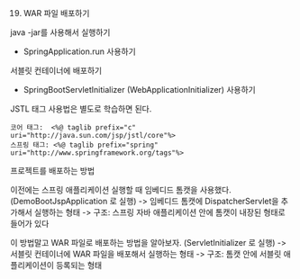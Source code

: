 19. WAR 파일 배포하기

java -jar를 사용해서 실행하기
- SpringApplication.run 사용하기

서블릿 컨테이너에 배포하기
- SpringBootServletInitializer (WebApplicationInitializer) 사용하기


JSTL 태그 사용법은 별도로 학습하면 된다.
```
코어 태그:  <%@ taglib prefix="c" uri="http://java.sun.com/jsp/jstl/core"%>
스프링 태그: <%@ taglib prefix="spring" uri="http://www.springframework.org/tags"%>
```

프로젝트를 배포하는 방법

이전에는 스프링 애플리케이션 실행할 때 임베디드 톰캣을 사용했다. (DemoBootJspApplication 로 실행)
-> 임베디드 톰캣에 DispatcherServlet을 추가해서 실행하는 형태
-> 구조: 스프링 자바 애플리케이션 안에 톰캣이 내장된 형태로 들어가 있다
 
이 방법말고 WAR 파일로 배포하는 방법을 알아보자. (ServletInitializer 로 실행)
-> 서블릿 컨테이너에 WAR 파일을 배포해서 실행하는 형태
-> 구조: 톰캣 안에 서블릿 애플리케이션이 등록되는 형태 